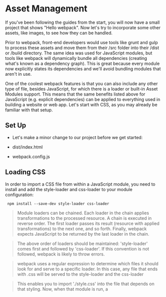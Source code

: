 # Asset Management
If you've been following the guides from the start, you will now have a small project that shows "Hello webpack". Now let's try to incorporate some other assets, like images, to see how they can be handled.

Prior to webpack, front-end developers would use tools like grunt and gulp to process these assets and move them from their /src folder into their /dist or /build directory. The same idea was used for JavaScript modules, but tools like webpack will dynamically bundle all dependencies (creating what's known as a dependency graph). This is great because every module now explicitly states its dependencies and we'll avoid bundling modules that aren't in use.

One of the coolest webpack features is that you can also include any other type of file, besides JavaScript, for which there is a loader or built-in Asset Modules support. This means that the same benefits listed above for JavaScript (e.g. explicit dependencies) can be applied to everything used in building a website or web app. Let's start with CSS, as you may already be familiar with that setup.

## Set Up
- Let's make a minor change to our project before we get started:

- dist/index.html
- webpack.config.js

## Loading CSS
In order to import a CSS file from within a JavaScript module, you need to install and add the style-loader and css-loader to your module configuration:

``` npm install --save-dev style-loader css-loader```

> Module loaders can be chained. Each loader in the chain applies transformations to the processed resource. A chain is executed in reverse order. The first loader passes its result (resource with applied transformations) to the next one, and so forth. Finally, webpack expects JavaScript to be returned by the last loader in the chain.

> The above order of loaders should be maintained: 'style-loader' comes first and followed by 'css-loader'. If this convention is not followed, webpack is likely to throw errors.

> webpack uses a regular expression to determine which files it should look for and serve to a specific loader. In this case, any file that ends with .css will be served to the style-loader and the css-loader

> This enables you to import './style.css' into the file that depends on that styling. Now, when that module is run, a <style> tag with the stringified css will be inserted into the <head> of your html file.

- Let's try it out by adding a new style.css file to our project and import it in our index.js:
- Now run your build command:

``` $ npm run build ```

> Open up dist/index.html in your browser again and you should see that Hello webpack is now styled in red. To see what webpack did, inspect the page (don't view the page source, as it won't show you the result, because the <style> tag is dynamically created by JavaScript) and look at the page's head tags. It should contain the style block that we imported in index.js.

- Note that you can, and in most cases should, minimize css for better load times in production. On top of that, loaders exist for pretty much any flavor of CSS you can think of – postcss, sass, and less to name a few.

## Loading Images
So now we're pulling in our CSS, but what about our images like backgrounds and icons? As of webpack 5, using the built-in Asset Modules we can easily incorporate those in our system as well:

webpack.config.js
 -add modules for images
 - Add the image to our src folder
 - Import the image on index.js and add ehre it should be dipslayed.
 - add image to our css
 - then run npm run build
 - image will appear on the browser



